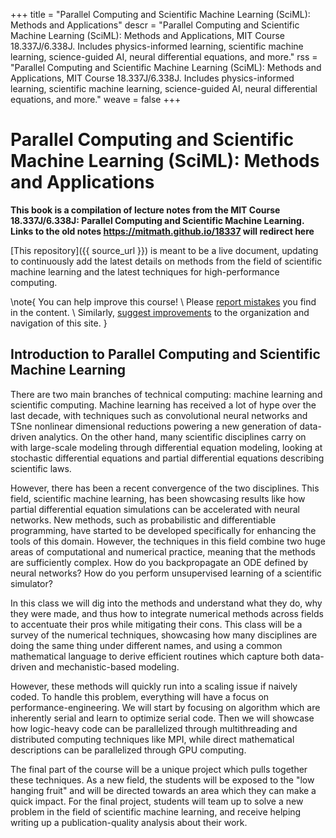 +++
title = "Parallel Computing and Scientific Machine Learning (SciML): Methods and Applications"
descr = "Parallel Computing and Scientific Machine Learning (SciML): Methods and Applications, MIT Course 18.337J/6.338J. Includes physics-informed learning, scientific machine learning, science-guided AI, neural differential equations, and more."
rss = "Parallel Computing and Scientific Machine Learning (SciML): Methods and Applications, MIT Course 18.337J/6.338J. Includes physics-informed learning, scientific machine learning, science-guided AI, neural differential equations, and more."
weave = false
+++

# Parallel Computing and Scientific Machine Learning (SciML): Methods and Applications

**This book is a compilation of lecture notes from the MIT Course 18.337J/6.338J: Parallel Computing and Scientific Machine Learning.
Links to the old notes https://mitmath.github.io/18337 will redirect here**

[This repository]({{ source_url }}) is meant to be a
live document, updating to continuously add the latest details on methods from
the field of scientific machine learning and the latest techniques for
high-performance computing.

\note{
    You can help improve this course!
    \\
    Please [report mistakes](https://github.com/SciML/SciMLBook/issues/new?assignees=&labels=bug&template=bug-report.md&title=Fix+Mistake) you find in the content.
    \\
    Similarly, [suggest improvements](https://github.com/SciML/SciMLBook/issues/new?assignees=&labels=enhancement&template=feature_request.md&title=New+Feature) to the organization and navigation of this site.
}

## Introduction to Parallel Computing and Scientific Machine Learning

There are two main branches of technical computing: machine learning and
scientific computing. Machine learning has received a lot of hype over the
last decade, with techniques such as convolutional neural networks and TSne
nonlinear dimensional reductions powering a new generation of data-driven
analytics. On the other hand, many scientific disciplines carry on with
large-scale modeling through differential equation modeling, looking at
stochastic differential equations and partial differential equations describing
scientific laws.

However, there has been a recent convergence of the two disciplines. This field,
scientific machine learning, has been showcasing results like how partial
differential equation simulations can be accelerated with neural networks.
New methods, such as probabilistic and differentiable programming, have
started to be developed specifically for enhancing the tools of this domain.
However, the techniques in this field combine two huge areas of computational
and numerical practice, meaning that the methods are sufficiently complex.
How do you backpropagate an ODE defined by neural networks? How do you perform
unsupervised learning of a scientific simulator?

In this class we will dig into the methods and understand what they do, why
they were made, and thus how to integrate numerical methods across fields to
accentuate their pros while mitigating their cons. This class will be a survey
of the numerical techniques, showcasing how many disciplines are doing the
same thing under different names, and using a common mathematical language
to derive efficient routines which capture both data-driven and mechanistic-based
modeling.

However, these methods will quickly run into a scaling issue if naively coded.
To handle this problem, everything will have a focus on performance-engineering.
We will start by focusing on algorithm which are inherently serial and
learn to optimize serial code. Then we will showcase how logic-heavy
code can be parallelized through multithreading and distributed computing
techniques like MPI, while direct mathematical descriptions can be parallelized
through GPU computing.

The final part of the course will be a unique project which pulls together these
techniques. As a new field, the students will be exposed to the "low hanging
fruit" and will be directed towards an area which they can make a quick impact.
For the final project, students will team up to solve a new problem in the field of
scientific machine learning, and receive helping writing up a publication-quality
analysis about their work.

